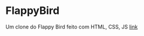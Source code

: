 # FlappyBird
Um clone do Flappy Bird feito com HTML, CSS, JS
[link](https://bryanbruzinga.github.io/FlappyBird/.)
